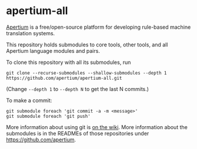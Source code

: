 # apertium-all

[Apertium][1] is a free/open-source platform for developing rule-based machine
translation systems.

This repository holds submodules to core tools, other tools, and all Apertium
language modules and pairs.

To clone this repository with all its submodules, run

    git clone --recurse-submodules --shallow-submodules --depth 1 https://github.com/apertium/apertium-all.git

(Change `--depth 1` to `--depth N` to get the last N commits.)

To make a commit:

    git submodule foreach 'git commit -a -m <message>'
    git submodule foreach 'git push'

More information about using git is [on the wiki][2]. More information about the
submodules is in the READMEs of those repositories under https://github.com/apertium.

[1]: http://wiki.apertium.org/
[2]: http://wiki.apertium.org/wiki/Using_Git
